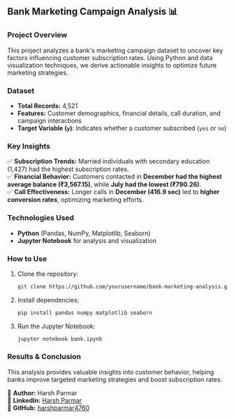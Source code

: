 ## **Bank Marketing Campaign Analysis 📊**  

### **Project Overview**  
This project analyzes a bank's marketing campaign dataset to uncover key factors influencing customer subscription rates. Using Python and data visualization techniques, we derive actionable insights to optimize future marketing strategies.  

### **Dataset**  
- **Total Records:** 4,521  
- **Features:** Customer demographics, financial details, call duration, and campaign interactions  
- **Target Variable (`y`)**: Indicates whether a customer subscribed (`yes` or `no`)  

### **Key Insights**  
✅ **Subscription Trends:** Married individuals with secondary education (1,427) had the highest subscription rates.  
✅ **Financial Behavior:** Customers contacted in **December had the highest average balance (₹3,567.15)**, while **July had the lowest (₹790.26)**.  
✅ **Call Effectiveness:** Longer calls in **December (416.9 sec)** led to **higher conversion rates**, optimizing marketing efforts.  

### **Technologies Used**  
- **Python** (Pandas, NumPy, Matplotlib, Seaborn)  
- **Jupyter Notebook** for analysis and visualization  

### **How to Use**  
1. Clone the repository:  
   ```bash
   git clone https://github.com/yourusername/bank-marketing-analysis.git
   ```  
2. Install dependencies:  
   ```bash
   pip install pandas numpy matplotlib seaborn
   ```  
3. Run the Jupyter Notebook:  
   ```bash
   jupyter notebook bank.ipynb
   ```  

### **Results & Conclusion**  
This analysis provides valuable insights into customer behavior, helping banks improve targeted marketing strategies and boost subscription rates.  

📌 **Author:** Harsh Parmar  
📌 **LinkedIn:** [Harsh Parmar](https://www.linkedin.com/in/harshparmar4760/)  
📌 **GitHub:** [harshparmar4760](https://github.com/harshparmar4760)  
